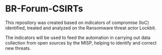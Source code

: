 # BR-Forum-CSIRTs
This repository was created based on indicators of compromise (IoC) identified, treated and analyzed on the Ransomware threat actor Lockbit.  

The indicators will be used to feed the automation in carrying out data collection from open sources by the MISP, helping to identify and correct new threats.
